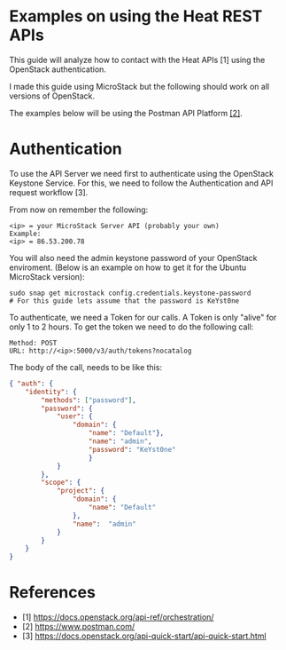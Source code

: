 # Examples on using the Heat REST APIs
This guide will analyze how to contact with the Heat APIs [1] using the OpenStack authentication.

I made this guide using MicroStack but the following should work on all versions of OpenStack.

The examples below will be using the Postman API Platform [[2]](https://github.com/karamolegkos/Diastema/blob/main/diastema/openstack-heat/heat-apis/use-heat-apis.md#references).

# Authentication
To use the API Server we need first to authenticate using the OpenStack Keystone Service. For this, we need to follow the Authentication and API request workflow [3].

From now on remember the following:
```
<ip> = your MicroStack Server API (probably your own)
Example:
<ip> = 86.53.200.78
```
You will also need the admin keystone password of your OpenStack enviroment. (Below is an example on how to get it for the Ubuntu MicroStack version):
```
sudo snap get microstack config.credentials.keystone-password
# For this guide lets assume that the password is KeYst0ne
```
To authenticate, we need a Token for our calls. A Token is only "alive" for only 1 to 2 hours. To get the token we need to do the following call:
```
Method: POST
URL: http://<ip>:5000/v3/auth/tokens?nocatalog
```
The body of the call, needs to be like this:
```json
{ "auth": { 
    "identity": { 
        "methods": ["password"],
        "password": {
            "user": {
                "domain": {
                    "name": "Default"},
                    "name": "admin", 
                    "password": "KeYst0ne"
                    } 
            } 
        }, 
        "scope": { 
            "project": { 
                "domain": { 
                    "name": "Default" 
                }, 
                "name":  "admin" 
            } 
        } 
    }
}
```

# References
- [1] https://docs.openstack.org/api-ref/orchestration/
- [2] https://www.postman.com/
- [3] https://docs.openstack.org/api-quick-start/api-quick-start.html
